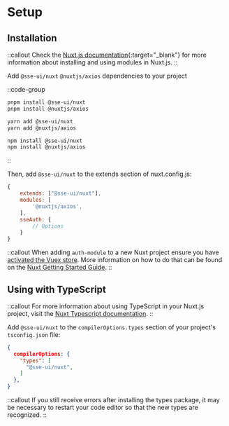 # Setup

## Installation

::callout
Check the [Nuxt.js documentation](https://v2.nuxt.com/docs/configuration-glossary/configuration-modules/){:target="\_blank"} for more information about installing and using modules in Nuxt.js.
::

Add `@sse-ui/nuxt` `@nuxtjs/axios` dependencies to your project

::code-group

```bash [pnpm]
pnpm install @sse-ui/nuxt
pnpm install @nuxtjs/axios
```

```bash [yarn]
yarn add @sse-ui/nuxt
yarn add @nuxtjs/axios
```

```bash [npm]
npm install @sse-ui/nuxt
npm install @nuxtjs/axios
```

::

Then, add `@sse-ui/nuxt` to the extends section of nuxt.config.js:

```js [nuxt.config.js]
{
    extends: ["@sse-ui/nuxt"],
    modules: [
        '@nuxtjs/axios',
    ],
    sseAuth: {
        // Options
    }
}
```

::callout
When adding `auth-module` to a new Nuxt project ensure you have [activated the Vuex store](https://nuxtjs.org/docs/directory-structure/store#activate-the-store). More information on how to do that can be found on the [Nuxt Getting Started Guide](https://nuxtjs.org/docs/directory-structure/store).
::

## Using with TypeScript
::callout
For more information about using TypeScript in your Nuxt.js project, visit the [Nuxt Typescript documentation](https://typescript.nuxtjs.org/).
::

Add `@sse-ui/nuxt` to the `compilerOptions.types` section of your project's `tsconfig.json` file:

```json [tsconfig.json]
{
  compilerOptions: {
    "types": [
      "@sse-ui/nuxt",
    ]
  },
}
```

::callout
If you still receive errors after installing the types package, it may be necessary to restart your code editor so that the new types are recognized.
::